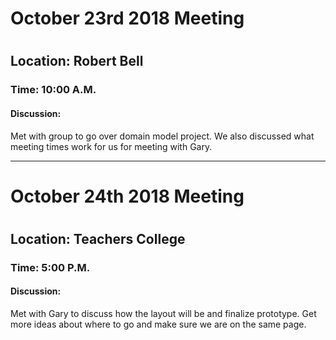 <h1>October 23rd 2018 Meeting<h1>
<h2>Location: Robert Bell</h2>
<h3>Time: 10:00 A.M.</h3>
<h4>Discussion:</h4>
<p>Met with group to go over domain model project. We also discussed what meeting times work for us for meeting with Gary.</p>
<hr>

<h1>October 24th 2018 Meeting<h1>
<h2>Location: Teachers College</h2>
<h3>Time: 5:00 P.M.</h3>
<h4>Discussion:</h4>
<p>Met with Gary to discuss how the layout will be and finalize prototype. Get more ideas about where to go and make sure we are on the same page.</p>
